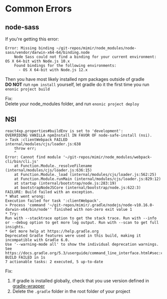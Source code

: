 # Common Errors

## node-sass
If you're getting this error: 
```
Error: Missing binding ~/git-repos/mimir/node_modules/node-sass/vendor/darwin-x64-64/binding.node
    Node Sass could not find a binding for your current environment: OS X 64-bit with Node.js 10.x
    Found bindings for the following environments:
      - OS X 64-bit with Node.js 12.x
```
Then you have most likely installed npm packages outside of gradle<br>
**DO NOT** run `npm install` yourself, let gradle do it the first time you run `enonic project build`

Fix:<br>
Delete your node_modules folder, and run `enonic project deploy`

## NSI

```> Configure project :
react4xp.properties#buildEnv is set to 'development':
OVERRIDING VANILLA npmInstall IN FAVOR OF node-safe-install (nsi).
> Task :clientWebpack FAILED
internal/modules/cjs/loader.js:638
    throw err;
    ^
Error: Cannot find module '~/git-repos/mimir/node_modules/webpack-cli/bin/cli.js'
    at Function.Module._resolveFilename (internal/modules/cjs/loader.js:636:15)
    at Function.Module._load (internal/modules/cjs/loader.js:562:25)
    at Function.Module.runMain (internal/modules/cjs/loader.js:829:12)
    at startup (internal/bootstrap/node.js:283:19)
    at bootstrapNodeJSCore (internal/bootstrap/node.js:622:3)
FAILURE: Build failed with an exception.
* What went wrong:
Execution failed for task ':clientWebpack'.
> Process 'command '~/git-repos/mimir/.gradle/nodejs/node-v10.16.0-darwin-x64/bin/node'' finished with non-zero exit value 1
* Try:
Run with --stacktrace option to get the stack trace. Run with --info or --debug option to get more log output. Run with --scan to get full insights.
* Get more help at https://help.gradle.org
Deprecated Gradle features were used in this build, making it incompatible with Gradle 6.0.
Use '--warning-mode all' to show the individual deprecation warnings.
See https://docs.gradle.org/5.3/userguide/command_line_interface.html#sec:command_line_warnings
BUILD FAILED in 1s
7 actionable tasks: 2 executed, 5 up-to-date
```

Fix: 
1. If gradle is installed globally, check that you use version defined in [gradle-wrapper](/gradle/wrapper/gradle-wrapper.properties)
2. Delete the `.gradle` folder in the root folder of your project
